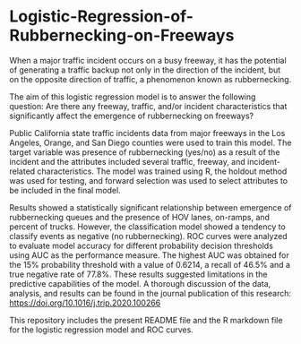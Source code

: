 # Logistic-Regression-of-Rubbernecking-on-Freeways
When a major traffic incident occurs on a busy freeway, it has the potential of generating a traffic backup
not only in the direction of the incident, but on the opposite direction of traffic, a phenomenon known as rubbernecking.

The aim of this logistic regression model is to answer the following question: Are there any freeway, traffic, and/or incident characteristics that significantly affect the emergence of rubbernecking on freeways?

Public California state traffic incidents data from major freeways in the Los Angeles, Orange, and San Diego counties were used to train this model. The target variable was presence of rubbernecking (yes/no) as a result of the incident and the attributes included several traffic, freeway, and incident-related characteristics. The model was trained using R, the holdout method was used for testing, and forward selection was used to select attributes to be included in the final model.

Results showed a statistically significant relationship between emergence of rubbernecking queues and the presence of HOV lanes, on-ramps, and percent of trucks. However, the classification model showed a tendency to classify events as negative (no rubbernecking). ROC curves were analyzed to evaluate model accuracy for different probability decision thresholds using AUC as the performance measure. The highest AUC was obtained for the 15% probability threshold with a value of 0.6214, a recall of 46.5% and a true negative rate of 77.8%. These results suggested limitations in the predictive capabilities of the model. A thorough discussion of the data, analysis, and results can be found in the journal publication of this research:
https://doi.org/10.1016/j.trip.2020.100266

This repository includes the present README file and the R markdown file for the logistic regression model and ROC curves.

